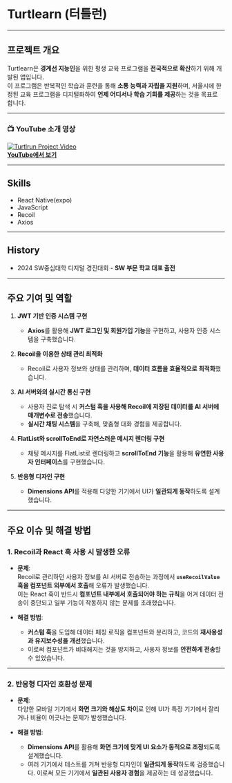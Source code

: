 # **Turtlearn (터틀런)**

---

## **프로젝트 개요**  
Turtlearn은 **경계선 지능인**을 위한 평생 교육 프로그램을 **전국적으로 확산**하기 위해 개발된 앱입니다.  
이 프로그램은 반복적인 학습과 훈련을 통해 **소통 능력과 자립을 지원**하며, 서울시에 한정된 교육 프로그램을 디지털화하여 **언제 어디서나 학습 기회를 제공**하는 것을 목표로 합니다.

---

### **📺 YouTube 소개 영상**  
[![Turtlrun Project Video](https://img.youtube.com/vi/nIzAK50_qOs/0.jpg)](https://www.youtube.com/watch?v=nIzAK50_qOs)  
**[YouTube에서 보기](https://www.youtube.com/watch?v=nIzAK50_qOs)**

---

## **Skills**
* React Native(expo) 
* JavaScript  
* Recoil  
* Axios  

---

## **History**
- 2024 SW중심대학 디지털 경진대회 - **SW 부문 학교 대표 출전**

---

## **주요 기여 및 역할**

1. **JWT 기반 인증 시스템 구현**  
   - **Axios**를 활용해 **JWT 로그인 및 회원가입 기능**을 구현하고, 사용자 인증 시스템을 구축했습니다.

2. **Recoil을 이용한 상태 관리 최적화**  
   - Recoil로 사용자 정보와 상태를 관리하며, **데이터 흐름을 효율적으로 최적화**했습니다.

3. **AI 서버와의 실시간 통신 구현**  
   - 사용자 진로 탐색 시 **커스텀 훅을 사용해 Recoil에 저장된 데이터를 AI 서버에 매개변수로 전송**했습니다.  
   - **실시간 채팅 시스템**을 구축해, 맞춤형 대화 경험을 제공합니다.

4. **FlatList와 scrollToEnd로 자연스러운 메시지 렌더링 구현**  
   - 채팅 메시지를 FlatList로 렌더링하고 **scrollToEnd 기능**을 활용해 **유연한 사용자 인터페이스**를 구현했습니다.

5. **반응형 디자인 구현**  
   - **Dimensions API**를 적용해 다양한 기기에서 UI가 **일관되게 동작**하도록 설계했습니다.

---

## **주요 이슈 및 해결 방법**

### **1. Recoil과 React 훅 사용 시 발생한 오류**  
- **문제**:  
  Recoil로 관리하던 사용자 정보를 AI 서버로 전송하는 과정에서 **`useRecoilValue` 훅을 컴포넌트 외부에서 호출**해 오류가 발생했습니다.  
  이는 React 훅이 반드시 **컴포넌트 내부에서 호출되어야 하는 규칙**을 어겨 데이터 전송이 중단되고 일부 기능이 작동하지 않는 문제를 초래했습니다.

- **해결 방법**:  
  - **커스텀 훅**을 도입해 데이터 페칭 로직을 컴포넌트와 분리하고, 코드의 **재사용성과 유지보수성을 개선**했습니다.  
  - 이로써 컴포넌트가 비대해지는 것을 방지하고, 사용자 정보를 **안전하게 전송**할 수 있었습니다.

---

### **2. 반응형 디자인 호환성 문제**  
- **문제**:  
  다양한 모바일 기기에서 **화면 크기와 해상도 차이**로 인해 UI가 특정 기기에서 잘리거나 비율이 어긋나는 문제가 발생했습니다.

- **해결 방법**:  
  - **Dimensions API**를 활용해 **화면 크기에 맞게 UI 요소가 동적으로 조정**되도록 설계했습니다.  
  - 여러 기기에서 테스트를 거쳐 반응형 디자인이 **일관되게 동작**하도록 검증했습니다. 이로써 모든 기기에서 **일관된 사용자 경험**을 제공하는 데 성공했습니다.
